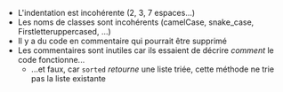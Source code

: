 - L'indentation est incohérente (2, 3, 7 espaces...)
- Les noms de classes sont incohérents (camelCase, snake_case, Firstletteruppercased, ...)
- Il y a du code en commentaire qui pourrait être supprimé
- Les commentaires sont inutiles car ils essaient de décrire _comment_ le code fonctionne...
  - ...et faux, car `sorted` _retourne_ une liste triée, cette méthode ne trie pas la liste existante
